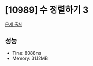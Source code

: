 # [10989] 수 정렬하기 3

[문제 출처](https://www.acmicpc.net/problem/10989)

## 성능

- Time: 8088ms
- Memory: 31.12MB